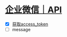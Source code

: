 # [企业微信｜API](https://open.work.weixin.qq.com/api/doc/90000/90135/90664)

- [x] [获取access_token](./auth.py#L4)
- [ ] message
